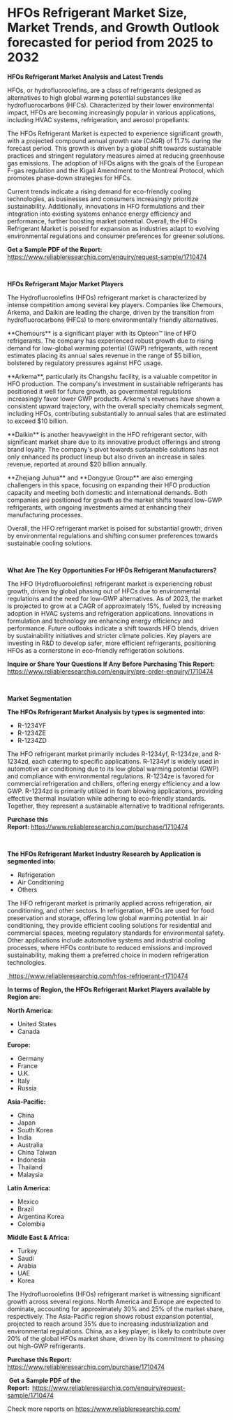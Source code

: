 <p><h1>HFOs Refrigerant Market Size, Market Trends, and Growth Outlook forecasted for period from 2025 to 2032</h1></p><p><strong>HFOs Refrigerant Market Analysis and Latest Trends</strong></p>
<p><p>HFOs, or hydrofluoroolefins, are a class of refrigerants designed as alternatives to high global warming potential substances like hydrofluorocarbons (HFCs). Characterized by their lower environmental impact, HFOs are becoming increasingly popular in various applications, including HVAC systems, refrigeration, and aerosol propellants. </p><p>The HFOs Refrigerant Market is expected to experience significant growth, with a projected compound annual growth rate (CAGR) of 11.7% during the forecast period. This growth is driven by a global shift towards sustainable practices and stringent regulatory measures aimed at reducing greenhouse gas emissions. The adoption of HFOs aligns with the goals of the European F-gas regulation and the Kigali Amendment to the Montreal Protocol, which promotes phase-down strategies for HFCs.</p><p>Current trends indicate a rising demand for eco-friendly cooling technologies, as businesses and consumers increasingly prioritize sustainability. Additionally, innovations in HFO formulations and their integration into existing systems enhance energy efficiency and performance, further boosting market potential. Overall, the HFOs Refrigerant Market is poised for expansion as industries adapt to evolving environmental regulations and consumer preferences for greener solutions.</p></p>
<p><strong>Get a Sample PDF of the Report:&nbsp;</strong> <a href="https://www.reliableresearchiq.com/enquiry/request-sample/1710474?utm_campaign=3381&utm_medium=2&utm_source=Github&utm_content=ia&utm_term=27032025&utm_id=hfos-refrigerant">https://www.reliableresearchiq.com/enquiry/request-sample/1710474</a></p>
<p>&nbsp;</p>
<p><strong>HFOs Refrigerant Major Market Players</strong></p>
<p><p>The Hydrofluoroolefins (HFOs) refrigerant market is characterized by intense competition among several key players. Companies like Chemours, Arkema, and Daikin are leading the charge, driven by the transition from hydrofluorocarbons (HFCs) to more environmentally friendly alternatives.</p><p>**Chemours** is a significant player with its Opteon™ line of HFO refrigerants. The company has experienced robust growth due to rising demand for low-global warming potential (GWP) refrigerants, with recent estimates placing its annual sales revenue in the range of $5 billion, bolstered by regulatory pressures against HFC usage.</p><p>**Arkema**, particularly its Changshu facility, is a valuable competitor in HFO production. The company's investment in sustainable refrigerants has positioned it well for future growth, as governmental regulations increasingly favor lower GWP products. Arkema's revenues have shown a consistent upward trajectory, with the overall specialty chemicals segment, including HFOs, contributing substantially to annual sales that are estimated to exceed $10 billion.</p><p>**Daikin** is another heavyweight in the HFO refrigerant sector, with significant market share due to its innovative product offerings and strong brand loyalty. The company's pivot towards sustainable solutions has not only enhanced its product lineup but also driven an increase in sales revenue, reported at around $20 billion annually.</p><p>**Zhejiang Juhua** and **Dongyue Group** are also emerging challengers in this space, focusing on expanding their HFO production capacity and meeting both domestic and international demands. Both companies are positioned for growth as the market shifts toward low-GWP refrigerants, with ongoing investments aimed at enhancing their manufacturing processes.</p><p>Overall, the HFO refrigerant market is poised for substantial growth, driven by environmental regulations and shifting consumer preferences towards sustainable cooling solutions.</p></p>
<p>&nbsp;</p>
<p><strong>What Are The Key Opportunities For HFOs Refrigerant Manufacturers?</strong></p>
<p><p>The HFO (Hydrofluoroolefins) refrigerant market is experiencing robust growth, driven by global phasing out of HFCs due to environmental regulations and the need for low-GWP alternatives. As of 2023, the market is projected to grow at a CAGR of approximately 15%, fueled by increasing adoption in HVAC systems and refrigeration applications. Innovations in formulation and technology are enhancing energy efficiency and performance. Future outlooks indicate a shift towards HFO blends, driven by sustainability initiatives and stricter climate policies. Key players are investing in R&D to develop safer, more efficient refrigerants, positioning HFOs as a cornerstone in eco-friendly refrigeration solutions.</p></p>
<p><strong>Inquire or Share Your Questions If Any Before Purchasing This Report:</strong> <a href="https://www.reliableresearchiq.com/enquiry/pre-order-enquiry/1710474?utm_campaign=3381&utm_medium=2&utm_source=Github&utm_content=ia&utm_term=27032025&utm_id=hfos-refrigerant">https://www.reliableresearchiq.com/enquiry/pre-order-enquiry/1710474</a></p>
<p>&nbsp;</p>
<p><strong>Market Segmentation</strong></p>
<p><strong>The HFOs Refrigerant Market Analysis by types is segmented into:</strong></p>
<p><ul><li>R-1234YF</li><li>R-1234ZE</li><li>R-1234ZD</li></ul></p>
<p><p>The HFO refrigerant market primarily includes R-1234yf, R-1234ze, and R-1234zd, each catering to specific applications. R-1234yf is widely used in automotive air conditioning due to its low global warming potential (GWP) and compliance with environmental regulations. R-1234ze is favored for commercial refrigeration and chillers, offering energy efficiency and a low GWP. R-1234zd is primarily utilized in foam blowing applications, providing effective thermal insulation while adhering to eco-friendly standards. Together, they represent a sustainable alternative to traditional refrigerants.</p></p>
<p><strong>Purchase this Report:&nbsp;</strong><a href="https://www.reliableresearchiq.com/purchase/1710474?utm_campaign=3381&utm_medium=2&utm_source=Github&utm_content=ia&utm_term=27032025&utm_id=hfos-refrigerant">https://www.reliableresearchiq.com/purchase/1710474</a></p>
<p>&nbsp;</p>
<p><strong>The HFOs Refrigerant Market Industry Research by Application is segmented into:</strong></p>
<p><ul><li>Refrigeration</li><li>Air Conditioning</li><li>Others</li></ul></p>
<p><p>The HFO refrigerant market is primarily applied across refrigeration, air conditioning, and other sectors. In refrigeration, HFOs are used for food preservation and storage, offering low global warming potential. In air conditioning, they provide efficient cooling solutions for residential and commercial spaces, meeting regulatory standards for environmental safety. Other applications include automotive systems and industrial cooling processes, where HFOs contribute to reduced emissions and improved sustainability, making them a preferred choice in modern refrigeration technologies.</p></p>
<p><a href="https://www.reliableresearchiq.com/hfos-refrigerant-r1710474?utm_campaign=3381&utm_medium=2&utm_source=Github&utm_content=ia&utm_term=27032025&utm_id=hfos-refrigerant">&nbsp;https://www.reliableresearchiq.com/hfos-refrigerant-r1710474</a></p>
<p><strong>In terms of Region, the HFOs Refrigerant Market Players available by Region are:</strong></p>
<p>
    <p> <strong> North America: </strong>
        <ul>
            <li>United States</li>
            <li>Canada</li>
        </ul>
        </p> 
    <p> <strong> Europe: </strong>
        <ul>
            <li>Germany</li>
            <li>France</li>
            <li>U.K.</li>
            <li>Italy</li>
            <li>Russia</li>
        </ul>
        </p> 
    <p> <strong> Asia-Pacific: </strong>
        <ul>
            <li>China</li>
            <li>Japan</li>
            <li>South Korea</li>
            <li>India</li>
            <li>Australia</li>
            <li>China Taiwan</li>
            <li>Indonesia</li>
            <li>Thailand</li>
            <li>Malaysia</li>
        </ul>
        </p> 
    <p> <strong> Latin America: </strong>
        <ul>
            <li>Mexico</li>
            <li>Brazil</li>
            <li>Argentina Korea</li>
            <li>Colombia</li>
        </ul>
        </p> 
    <p> <strong> Middle East & Africa: </strong>
        <ul>
            <li>Turkey</li>
            <li>Saudi</li>
            <li>Arabia</li>
            <li>UAE</li>
            <li>Korea</li>
        </ul>
    </p>
    </p>
<p><p>The Hydrofluoroolefins (HFOs) refrigerant market is witnessing significant growth across several regions. North America and Europe are expected to dominate, accounting for approximately 30% and 25% of the market share, respectively. The Asia-Pacific region shows robust expansion potential, projected to reach around 35% due to increasing industrialization and environmental regulations. China, as a key player, is likely to contribute over 20% of the global HFOs market share, driven by its commitment to phasing out high-GWP refrigerants.</p></p>
<p><strong>Purchase this Report: </strong><a href="https://www.reliableresearchiq.com/purchase/1710474?utm_campaign=3381&utm_medium=2&utm_source=Github&utm_content=ia&utm_term=27032025&utm_id=hfos-refrigerant">https://www.reliableresearchiq.com/purchase/1710474</a></p>
<p>&nbsp;<strong>Get a Sample PDF of the Report:&nbsp;&nbsp;</strong><a href="https://www.reliableresearchiq.com/enquiry/request-sample/1710474?utm_campaign=3381&utm_medium=2&utm_source=Github&utm_content=ia&utm_term=27032025&utm_id=hfos-refrigerant">https://www.reliableresearchiq.com/enquiry/request-sample/1710474</a></p>
<p><strong></strong></p>
<p>Check more reports on <a href="https://www.reliableresearchiq.com/?utm_campaign=3381&utm_medium=2&utm_source=Github&utm_content=ia&utm_term=27032025&utm_id=hfos-refrigerant">https://www.reliableresearchiq.com/</a></p>